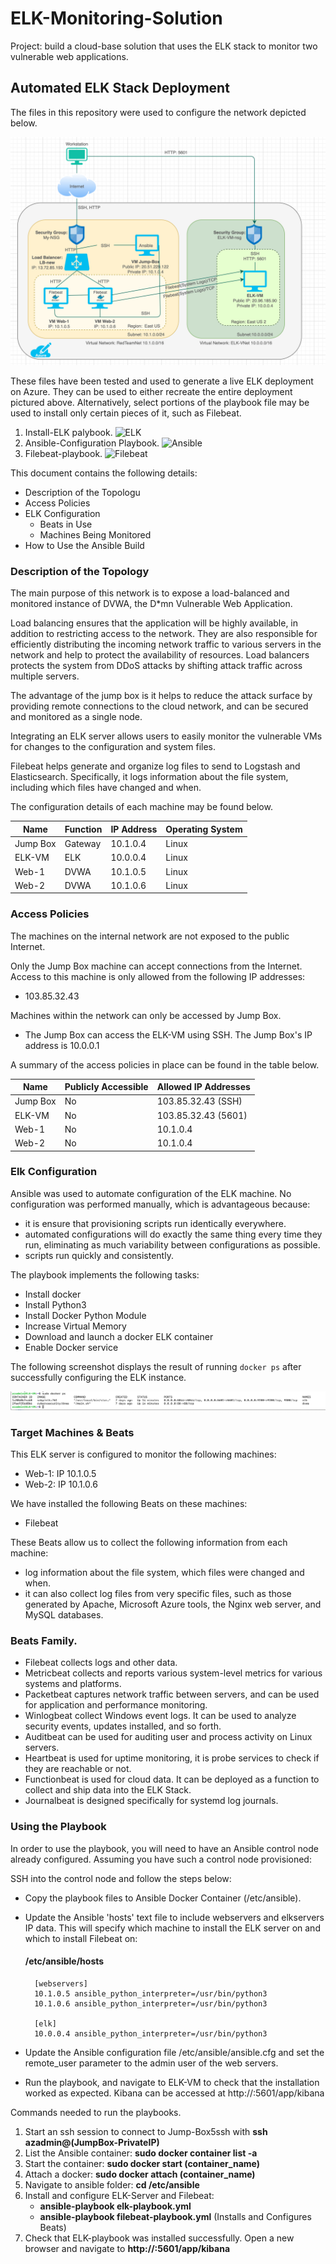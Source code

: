 # ELK-Monitoring-Solution
Project: build a cloud-base solution that uses the ELK stack to monitor two vulnerable web applications.

## Automated ELK Stack Deployment

The files in this repository were used to configure the network depicted below.

![diagram](Network_Diagramm.png)

These files have been tested and used to generate a live ELK deployment on Azure. They can be used to either recreate the entire deployment pictured above. Alternatively, select portions of the playbook file may be used to install only certain pieces of it, such as Filebeat.

  1. Install-ELK palybook.
![ELK](install-elk.yml)
  2. Ansible-Configuration Playbook.
![Ansible](ansible_config.yml)
  3. Filebeat-playbook.
![Filebeat](filebeat-playbook.yml)

This document contains the following details:
- Description of the Topologu
- Access Policies
- ELK Configuration
  - Beats in Use
  - Machines Being Monitored
- How to Use the Ansible Build

### Description of the Topology

  The main purpose of this network is to expose a load-balanced and monitored instance of DVWA, the D*mn Vulnerable Web Application.

  Load balancing ensures that the application will be highly available, in addition to restricting access to the network. They are also responsible for efficiently distributing the incoming network traffic to various servers in the network and help to protect the availability of resources. Load balancers protects the system from DDoS attacks by shifting attack traffic across multiple servers. 

  The advantage of the jump box is it helps to reduce the attack surface by providing remote connections to the cloud network, and can be secured and monitored as a single node.

  Integrating an ELK server allows users to easily monitor the vulnerable VMs for changes to the configuration and system files.

  Filebeat helps generate and organize log files to send to Logstash and Elasticsearch. Specifically, it logs information about the file system, including which files have changed and when. 
	
  The configuration details of each machine may be found below.

| Name     | Function | IP Address | Operating System |
|----------|----------|------------|------------------|
| Jump Box | Gateway  | 10.1.0.4   | Linux            |
| ELK-VM   | ELK      | 10.0.0.4   | Linux            |
| Web-1    | DVWA     | 10.1.0.5   | Linux            |
| Web-2    | DVWA     | 10.1.0.6   | Linux            |

### Access Policies

The machines on the internal network are not exposed to the public Internet. 

Only the Jump Box machine can accept connections from the Internet. Access to this machine is only allowed from the following IP addresses:
- 103.85.32.43

Machines within the network can only be accessed by Jump Box.
- The Jump Box can access the ELK-VM using SSH. The Jump Box's IP address is 10.0.0.1

A summary of the access policies in place can be found in the table below.

| Name     | Publicly Accessible | Allowed IP Addresses |
|----------|---------------------|----------------------|
| Jump Box | No                  | 103.85.32.43 (SSH)   |
| ELK-VM   | No                  | 103.85.32.43 (5601)  |
| Web-1    | No                  | 10.1.0.4             |
| Web-2    | No                  | 10.1.0.4             |
 
### Elk Configuration

Ansible was used to automate configuration of the ELK machine. No configuration was performed manually, which is advantageous because:
- it is ensure that provisioning scripts run identically everywhere.
- automated configurations will do exactly the same thing every time they run, eliminating as much variability between configurations as possible.
- scripts run quickly and consistently.

The playbook implements the following tasks:
- Install docker
- Install Python3
- Install Docker Python Module
- Increase Virtual Memory
- Download and launch a docker ELK container
- Enable Docker service

The following screenshot displays the result of running `docker ps` after successfully configuring the ELK instance.

![Docker_ps](Sudo_Docker_Ps.png)

### Target Machines & Beats
This ELK server is configured to monitor the following machines:

- Web-1: IP 10.1.0.5
- Web-2: IP 10.1.0.6

We have installed the following Beats on these machines:
- Filebeat

These Beats allow us to collect the following information from each machine:
- log information about the file system, which files were changed and when.
- it can also collect log files from very specific files, such as those generated by Apache, Microsoft Azure tools, the Nginx web server, and MySQL databases.

### Beats Family.
- Filebeat collects logs and other data.
- Metricbeat collects and reports various system-level metrics for various systems and platforms.
- Packetbeat captures network traffic between servers, and can be used for application and performance monitoring.
- Winlogbeat collect Windows event logs. It can be used to analyze security events, updates installed, and so forth.
- Auditbeat can be used for auditing user and process activity on Linux servers.
- Heartbeat  is used for uptime monitoring, it is probe services to check if they are reachable or not.
- Functionbeat is used for cloud data. It can be deployed as a function to collect and ship data into the ELK Stack.
- Journalbeat is designed specifically for systemd log journals.

### Using the Playbook
In order to use the playbook, you will need to have an Ansible control node already configured. Assuming you have such a control node provisioned: 

SSH into the control node and follow the steps below:
- Copy the playbook files to Ansible Docker Container (/etc/ansible).
- Update the Ansible 'hosts' text file to include webservers and elkservers IP data. This will specify which machine to install the ELK server on and which to install Filebeat on:

    #### /etc/ansible/hosts
		[webservers]
		10.1.0.5 ansible_python_interpreter=/usr/bin/python3
		10.1.0.6 ansible_python_interpreter=/usr/bin/python3

		[elk]
		10.0.0.4 ansible_python_interpreter=/usr/bin/python3

- Update the Ansible configuration file /etc/ansible/ansible.cfg and set the remote_user parameter to the admin user of the web servers.
- Run the playbook, and navigate to ELK-VM to check that the installation worked as expected. Kibana can be accessed at http://<ELK-VM-IP>:5601/app/kibana

Commands needed to run the playbooks.

1. Start an ssh session to connect to Jump-Box5ssh with **ssh azadmin@(JumpBox-PrivateIP)**
2. List the Ansible container: **sudo docker container list -a**
3. Start the container: **sudo docker start (container_name)**
4. Attach a docker: **sudo docker attach (container_name)**
5. Navigate to ansible folder: **cd /etc/ansible**
6. Install and configure ELK-Server and Filebeat:
    - **ansible-playbook elk-playbook.yml**
    - **ansible-playbook filebeat-playbook.yml** (Installs and Configures Beats)
7. Check that ELK-playbook was installed successfully. Open a new browser and navigate to **http://<ELK-VM-IP>:5601/app/kibana**
